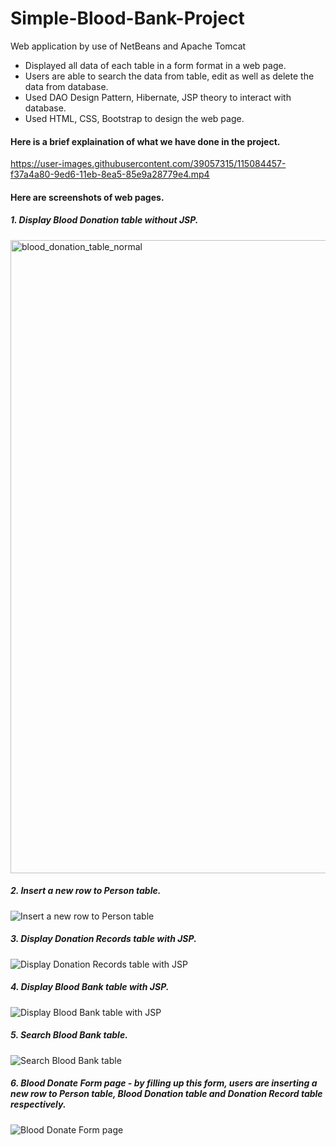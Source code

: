 # Simple-Blood-Bank-Project
Web application by use of NetBeans and Apache Tomcat
- Displayed all data of each table in a form format in a web page.
- Users are able to search the data from table, edit as well as delete the data from database.
- Used DAO Design Pattern, Hibernate, JSP theory to interact with database.    
- Used HTML, CSS, Bootstrap to design the web page.



#### Here is a brief explaination of what we have done in the project.

https://user-images.githubusercontent.com/39057315/115084457-f37a4a80-9ed6-11eb-8ea5-85e9a28779e4.mp4

#### Here are screenshots of web pages.

##### 1. Display Blood Donation table without JSP.
<img width="1013" alt="blood_donation_table_normal" src="https://user-images.githubusercontent.com/66885154/115945271-f05bfd00-a488-11eb-869e-e9ffb4be85cb.png">

##### 2. Insert a new row to Person table.
![Insert a new row to Person table](screenshots/create_person_normal.png)

##### 3. Display Donation Records table with JSP.
![Display Donation Records table with JSP](screenshots/donation_records_table_jsp.png)

##### 4. Display Blood Bank table with JSP.
![Display Blood Bank table with JSP](screenshots/blood_bank_table_jsp.png)

##### 5. Search Blood Bank table.
![Search Blood Bank table](screenshots/search_blood_bank_table_jsp.png)

##### 6. Blood Donate Form page - by filling up this form, users are inserting a new row to Person table, Blood Donation table and Donation Record table respectively.
![Blood Donate Form page](screenshots/blood_donate_form_page.png)
